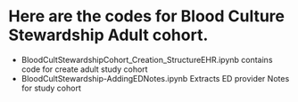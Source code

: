 # Here are the codes for Blood Culture Stewardship Adult cohort.
- BloodCultStewardshipCohort_Creation_StructureEHR.ipynb contains code for create adult study cohort
- BloodCultStewardship-AddingEDNotes.ipynb Extracts ED provider Notes for study cohort
